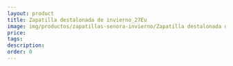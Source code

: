 ```yaml
---
layout: product
title: Zapatilla destalonada de invierno_27Eu
image: img/productos/zapatillas-senora-invierno/Zapatilla destalonada de invierno_27Eu.webp
price: 
tags: 
description: 
order: 0
---
```

